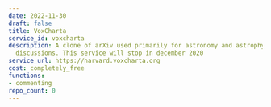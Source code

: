 ```yaml
---
date: 2022-11-30
draft: false
title: VoxCharta
service_id: voxcharta
description: A clone of arXiv used primarily for astronomy and astrophysics paper
  discussions. This service will stop in december 2020
service_url: https://harvard.voxcharta.org
cost: completely_free
functions:
- commenting
repo_count: 0
---
```




